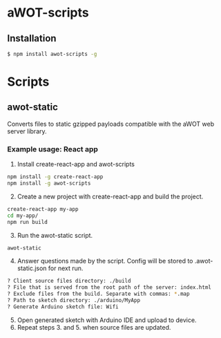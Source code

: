 aWOT-scripts
============
## Installation
```bash
$ npm install awot-scripts -g
```
# Scripts
## awot-static
Converts files to static gzipped payloads compatible with the aWOT web server library.
### Example usage: React app
1. Install create-react-app and awot-scripts
```bash
npm install -g create-react-app
npm install -g awot-scripts
```
2. Create a new project with create-react-app and build the project.
```bash
create-react-app my-app
cd my-app/
npm run build
```

3. Run the awot-static script.
```bash
awot-static
```

4. Answer questions made by the script. Config will be stored to .awot-static.json for next run.
```bash
? Client source files directory: ./build
? File that is served from the root path of the server: index.html
? Exclude files from the build. Separate with commas: *.map
? Path to sketch directory: ./arduino/MyApp
? Generate Arduino sketch file: Wifi
```
5. Open generated sketch with Arduino IDE and upload to device.
6. Repeat steps 3. and 5. when source files are updated.
